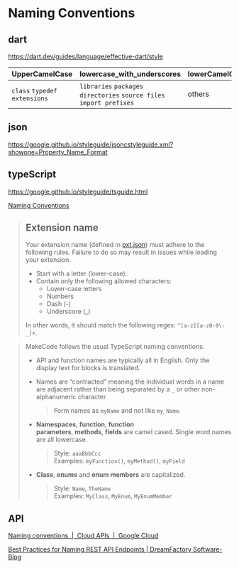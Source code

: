 # Naming Conventions

## dart

https://dart.dev/guides/language/effective-dart/style

| UpperCamelCase                 | lowercase_with_underscores                                             | lowerCamelCase |
| ------------------------------ | ---------------------------------------------------------------------- | -------------- |
| `class` `typedef` `extensions` | `libraries` `packages` `directories`  `source files` `import prefixes` | others         |

## json

https://google.github.io/styleguide/jsoncstyleguide.xml?showone=Property_Name_Format

## typeScript

https://google.github.io/styleguide/tsguide.html

[Naming Conventions](https://makecode.com/extensions/naming-conventions)

> ## Extension name
> 
> Your extension name (defined in [pxt.json](https://makecode.com/extensions/pxt-json.md)) must adhere to the following rules. Failure to do so may result in issues while loading your extension.
> 
> - Start with a letter (lower-case).
> - Contain only the following allowed characters:
>   - Lower-case letters
>   - Numbers
>   - Dash (-)
>   - Underscore (_)
> 
> In other words, it should match the following regex: `^[a-z][a-z0-9\-_]+`.

> MakeCode follows the usual TypeScript naming conventions.
> 
> - API and function names are typically all in English. Only the display text for blocks is translated.
> 
> - Names are “contracted” meaning the individual words in a name are adjacent rather than being separated by a `_` or other non-alphanumeric character.
>   
>   > Form names as `myName` and not like `my_Name`.
> 
> - **Namespaces**, **function**, **function parameters**, **methods**, **fields** are camel cased. Single word names are all lowercase.
>   
>   > Style: `aaaBbbCcc`  
>   > Examples: `myFunction()`, `myMethod()`, `myField`
> 
> - **Class**, **enums** and **enum members** are capitalized.
>   
>   > Style: `Name`, `TheName`  
>   > Examples: `MyClass`, `MyEnum`, `MyEnumMember`

## API

[Naming conventions &nbsp;|&nbsp; Cloud APIs &nbsp;|&nbsp; Google Cloud](https://cloud.google.com/apis/design/naming_convention)

[Best Practices for Naming REST API Endpoints | DreamFactory Software- Blog](https://blog.dreamfactory.com/best-practices-for-naming-rest-api-endpoints/)
